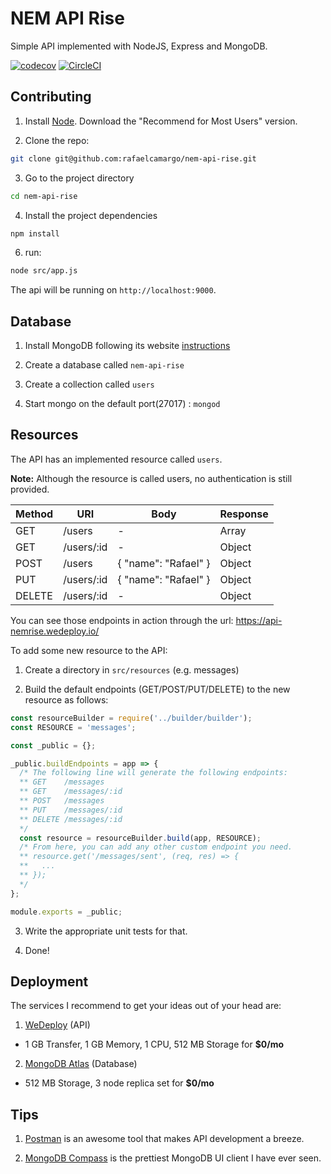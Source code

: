 # NEM API Rise

Simple API implemented with NodeJS, Express and MongoDB.

[![codecov](https://codecov.io/gh/rafaelcamargo/nem-api-rise/branch/master/graph/badge.svg)](https://codecov.io/gh/rafaelcamargo/nem-api-rise) [![CircleCI](https://circleci.com/gh/rafaelcamargo/nem-api-rise.svg?style=svg)](https://circleci.com/gh/rafaelcamargo/nem-api-rise)

## Contributing

1. Install [Node](https://nodejs.org/en/). Download the "Recommend for Most Users" version.

2. Clone the repo:
``` bash
git clone git@github.com:rafaelcamargo/nem-api-rise.git
```

3. Go to the project directory
``` bash
cd nem-api-rise
```

4. Install the project dependencies
``` bash
npm install
```

6. run:
``` bash
node src/app.js
```

The api will be running on `http://localhost:9000`.

## Database

1. Install MongoDB following its website [instructions](https://docs.mongodb.com/manual/administration/install-community/)

2. Create a database called `nem-api-rise`

3. Create a collection called `users`

4. Start mongo on the default port(27017) : `mongod`

## Resources

The API has an implemented resource called `users`.

**Note:** Although the resource is called users, no authentication is still provided.

| Method | URI | Body | Response |
|--------|-----|------|----------|
| GET | /users | - | Array |
| GET | /users/:id | - | Object |
| POST | /users | { "name": "Rafael" } | Object |
| PUT | /users/:id | { "name": "Rafael" } | Object |
| DELETE | /users/:id | - | Object |

You can see those endpoints in action through the url:
https://api-nemrise.wedeploy.io/

To add some new resource to the API:

1. Create a directory in `src/resources` (e.g. messages)

2. Build the default endpoints (GET/POST/PUT/DELETE) to the new resource as follows:

``` javascript
const resourceBuilder = require('../builder/builder');
const RESOURCE = 'messages';

const _public = {};

_public.buildEndpoints = app => {
  /* The following line will generate the following endpoints:
  ** GET    /messages
  ** GET    /messages/:id
  ** POST   /messages
  ** PUT    /messages/:id
  ** DELETE /messages/:id
  */
  const resource = resourceBuilder.build(app, RESOURCE);
  /* From here, you can add any other custom endpoint you need.
  ** resource.get('/messages/sent', (req, res) => {
  **   ...
  ** });
  */
};

module.exports = _public;
```

3. Write the appropriate unit tests for that.

4. Done!

## Deployment

The services I recommend to get your ideas out of your head are:

1. [WeDeploy](https://wedeploy.com/) (API)
  - 1 GB Transfer, 1 GB Memory, 1 CPU, 512 MB Storage for **$0/mo**
2. [MongoDB Atlas](https://www.mongodb.com/cloud/atlas) (Database)
  - 512 MB Storage, 3 node replica set for **$0/mo**

## Tips

1. [Postman](https://www.getpostman.com/) is an awesome tool that makes API development a breeze.

2. [MongoDB Compass](https://www.mongodb.com/products/compass) is the prettiest MongoDB UI client I have ever seen.
